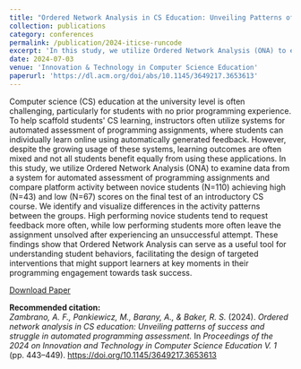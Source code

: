 ```yaml
---
title: "Ordered Network Analysis in CS Education: Unveiling Patterns of Success and Struggle in Automated Programming Assessment"
collection: publications
category: conferences
permalink: /publication/2024-iticse-runcode
excerpt: 'In this study, we utilize Ordered Network Analysis (ONA) to examine data from a system for automated assessment of programming assignments and compare platform activity between novice students achieving high and low scores on the final test of an introductory CS course. We identify and visualize differences in the activity patterns between the groups. High performing novice students tend to request feedback more often, while low performing students more often leave the assignment unsolved after experiencing an unsuccessful attempt.'
date: 2024-07-03
venue: 'Innovation & Technology in Computer Science Education'
paperurl: 'https://dl.acm.org/doi/abs/10.1145/3649217.3653613'
---
```


Computer science (CS) education at the university level is often challenging, particularly for students with no prior programming experience. To help scaffold students' CS learning, instructors often utilize systems for automated assessment of programming assignments, where students can individually learn online using automatically generated feedback. However, despite the growing usage of these systems, learning outcomes are often mixed and not all students benefit equally from using these applications. In this study, we utilize Ordered Network Analysis (ONA) to examine data from a system for automated assessment of programming assignments and compare platform activity between novice students (N=110) achieving high (N=43) and low (N=67) scores on the final test of an introductory CS course. We identify and visualize differences in the activity patterns between the groups. High performing novice students tend to request feedback more often, while low performing students more often leave the assignment unsolved after experiencing an unsuccessful attempt. These findings show that Ordered Network Analysis can serve as a useful tool for understanding student behaviors, facilitating the design of targeted interventions that might support learners at key moments in their programming engagement towards task success.

[Download Paper](https://dl.acm.org/doi/abs/10.1145/3649217.3653613)

<b>Recommended citation:</b><br>
<i>Zambrano, A. F., Pankiewicz, M., Barany, A., & Baker, R. S.</i> (2024). 
<i>Ordered network analysis in CS education: Unveiling patterns of success and struggle in automated programming assessment.</i> 
In <i>Proceedings of the 2024 on Innovation and Technology in Computer Science Education V. 1</i> (pp. 443–449). 
<a href="https://doi.org/10.1145/3649217.3653613">https://doi.org/10.1145/3649217.3653613</a>

